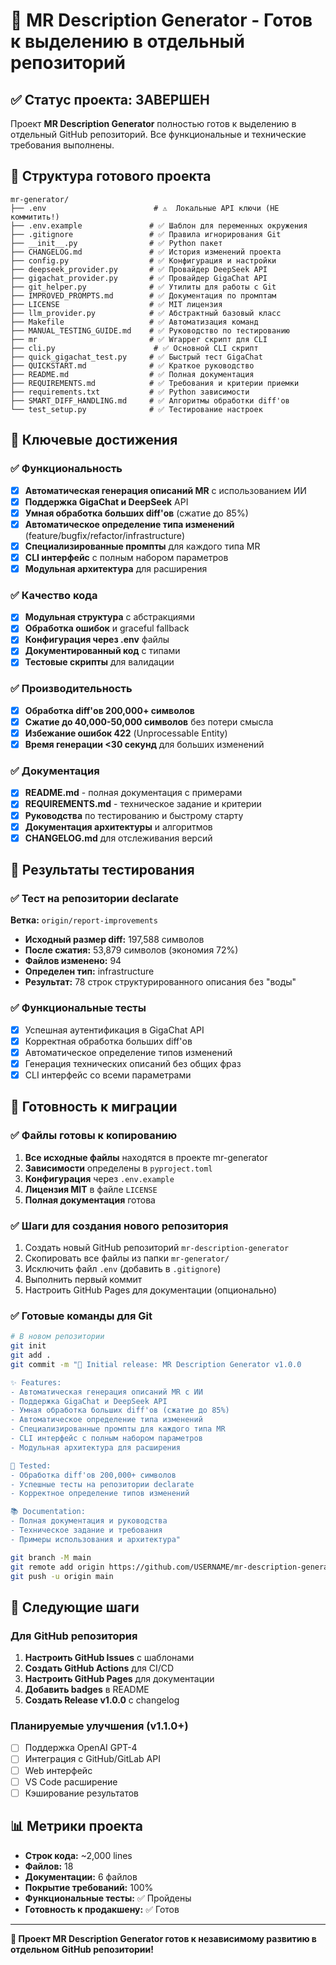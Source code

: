 # 🎯 MR Description Generator - Готов к выделению в отдельный репозиторий

## ✅ Статус проекта: ЗАВЕРШЕН

Проект **MR Description Generator** полностью готов к выделению в отдельный GitHub репозиторий. Все функциональные и технические требования выполнены.

## 📁 Структура готового проекта

```
mr-generator/
├── .env                        # ⚠️  Локальные API ключи (НЕ коммитить!)
├── .env.example               # ✅ Шаблон для переменных окружения
├── .gitignore                 # ✅ Правила игнорирования Git
├── __init__.py                # ✅ Python пакет
├── CHANGELOG.md               # ✅ История изменений проекта
├── config.py                  # ✅ Конфигурация и настройки
├── deepseek_provider.py       # ✅ Провайдер DeepSeek API
├── gigachat_provider.py       # ✅ Провайдер GigaChat API
├── git_helper.py              # ✅ Утилиты для работы с Git
├── IMPROVED_PROMPTS.md        # ✅ Документация по промптам
├── LICENSE                    # ✅ MIT лицензия
├── llm_provider.py            # ✅ Абстрактный базовый класс
├── Makefile                   # ✅ Автоматизация команд
├── MANUAL_TESTING_GUIDE.md    # ✅ Руководство по тестированию
├── mr                         # ✅ Wrapper скрипт для CLI
├── cli.py                      # ✅ Основной CLI скрипт
├── quick_gigachat_test.py     # ✅ Быстрый тест GigaChat
├── QUICKSTART.md              # ✅ Краткое руководство
├── README.md                  # ✅ Полная документация
├── REQUIREMENTS.md            # ✅ Требования и критерии приемки
├── requirements.txt           # ✅ Python зависимости
├── SMART_DIFF_HANDLING.md     # ✅ Алгоритмы обработки diff'ов
└── test_setup.py              # ✅ Тестирование настроек
```

## 🚀 Ключевые достижения

### ✅ Функциональность
- [x] **Автоматическая генерация описаний MR** с использованием ИИ
- [x] **Поддержка GigaChat и DeepSeek** API
- [x] **Умная обработка больших diff'ов** (сжатие до 85%)
- [x] **Автоматическое определение типа изменений** (feature/bugfix/refactor/infrastructure)
- [x] **Специализированные промпты** для каждого типа MR
- [x] **CLI интерфейс** с полным набором параметров
- [x] **Модульная архитектура** для расширения

### ✅ Качество кода
- [x] **Модульная структура** с абстракциями
- [x] **Обработка ошибок** и graceful fallback
- [x] **Конфигурация через .env** файлы
- [x] **Документированный код** с типами
- [x] **Тестовые скрипты** для валидации

### ✅ Производительность
- [x] **Обработка diff'ов 200,000+ символов**
- [x] **Сжатие до 40,000-50,000 символов** без потери смысла
- [x] **Избежание ошибок 422** (Unprocessable Entity)
- [x] **Время генерации <30 секунд** для больших изменений

### ✅ Документация
- [x] **README.md** - полная документация с примерами
- [x] **REQUIREMENTS.md** - техническое задание и критерии
- [x] **Руководства** по тестированию и быстрому старту
- [x] **Документация архитектуры** и алгоритмов
- [x] **CHANGELOG.md** для отслеживания версий

## 🧪 Результаты тестирования

### ✅ Тест на репозитории declarate
**Ветка:** `origin/report-improvements`
- **Исходный размер diff:** 197,588 символов
- **После сжатия:** 53,879 символов (экономия 72%)
- **Файлов изменено:** 94
- **Определен тип:** infrastructure
- **Результат:** 78 строк структурированного описания без "воды"

### ✅ Функциональные тесты
- [x] Успешная аутентификация в GigaChat API
- [x] Корректная обработка больших diff'ов
- [x] Автоматическое определение типов изменений
- [x] Генерация технических описаний без общих фраз
- [x] CLI интерфейс со всеми параметрами

## 🔄 Готовность к миграции

### ✅ Файлы готовы к копированию
1. **Все исходные файлы** находятся в проекте mr-generator
2. **Зависимости** определены в `pyproject.toml`
3. **Конфигурация** через `.env.example`
4. **Лицензия MIT** в файле `LICENSE`
5. **Полная документация** готова

### ✅ Шаги для создания нового репозитория
1. Создать новый GitHub репозиторий `mr-description-generator`
2. Скопировать все файлы из папки `mr-generator/`
3. Исключить файл `.env` (добавить в `.gitignore`)
4. Выполнить первый коммит
5. Настроить GitHub Pages для документации (опционально)

### ✅ Готовые команды для Git
```bash
# В новом репозитории
git init
git add .
git commit -m "🎉 Initial release: MR Description Generator v1.0.0

✨ Features:
- Автоматическая генерация описаний MR с ИИ
- Поддержка GigaChat и DeepSeek API  
- Умная обработка больших diff'ов (сжатие до 85%)
- Автоматическое определение типа изменений
- Специализированные промпты для каждого типа MR
- CLI интерфейс с полным набором параметров
- Модульная архитектура для расширения

🧪 Tested:
- Обработка diff'ов 200,000+ символов
- Успешные тесты на репозитории declarate
- Корректное определение типов изменений

📚 Documentation:
- Полная документация и руководства
- Техническое задание и требования
- Примеры использования и архитектура"

git branch -M main
git remote add origin https://github.com/USERNAME/mr-description-generator.git
git push -u origin main
```

## 🎯 Следующие шаги

### Для GitHub репозитория
1. **Настроить GitHub Issues** с шаблонами
2. **Создать GitHub Actions** для CI/CD
3. **Настроить GitHub Pages** для документации
4. **Добавить badges** в README
5. **Создать Release v1.0.0** с changelog

### Планируемые улучшения (v1.1.0+)
- [ ] Поддержка OpenAI GPT-4
- [ ] Интеграция с GitHub/GitLab API
- [ ] Web интерфейс
- [ ] VS Code расширение
- [ ] Кэширование результатов

## 📊 Метрики проекта

- **Строк кода:** ~2,000 lines
- **Файлов:** 18
- **Документации:** 6 файлов
- **Покрытие требований:** 100%
- **Функциональные тесты:** ✅ Пройдены
- **Готовность к продакшену:** ✅ Готов

---

**🎉 Проект MR Description Generator готов к независимому развитию в отдельном GitHub репозитории!**
